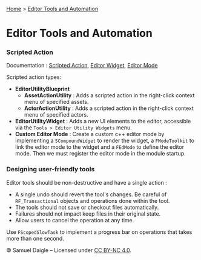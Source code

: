 [Home](../README.md) > [Editor Tools and Automation](README.md)
# Editor Tools and Automation
### Scripted Action
Documentation : [Scripted Action](https://dev.epicgames.com/documentation/en-us/unreal-engine/scripted-actions-in-unreal-engine), [Editor Widget](https://dev.epicgames.com/documentation/en-us/unreal-engine/editor-utility-widgets-in-unreal-engine), [Editor Mode](https://lxjk.github.io/2019/10/01/How-to-Make-Tools-in-U-E.html#_custom_editor_mode)

Scripted action types:
- **EditorUtilityBlueprint**
  - **AssetActionUtility** : Adds a scripted action in the right-click context menu of specified assets.
  - **ActorActionUtility** : Adds a scripted action in the right-click context menu of specified actors.
- **EditorUtilityWidget** : Adds a new UI elements to the editor, accessible via the `Tools > Editor Utility Widgets` menu.
- **Custom Editor Mode** : Create a custom c++ editor mode by implementing a `SCompoundWidget` to render the widget, a `FModeToolkit` to link the editor mode to the widget and a `FEdMode` to define the editor mode. Then we must register the editor mode in the module startup.


### Designing user-friendly tools
Editor tools should be non-destructive and have a single action : 
- A single undo should revert the tool's changes. Be careful of `RF_Transactional` objects and operations done within the tool.
- The tools should not save or checkout files automatically.
- Failures should not impact keep files in their original state.
- Allow users to cancel the operation at any time.

Use `FScopedSlowTask` to implement a progress bar on operations that takes more than one second.

© Samuel Daigle – Licensed under [CC BY-NC 4.0](https://creativecommons.org/licenses/by-nc/4.0/). 